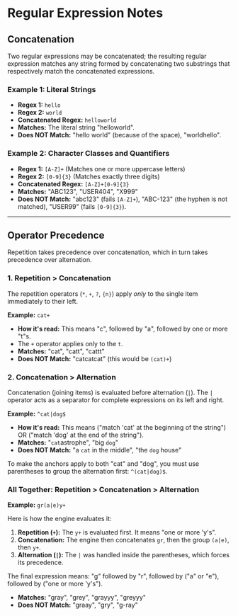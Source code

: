 # Regular Expression Notes

## Concatenation

Two regular expressions may be concatenated; the resulting regular expression matches any string formed by concatenating two substrings that respectively match the concatenated expressions.

### Example 1: Literal Strings

*   **Regex 1:** `hello`
*   **Regex 2:** `world`
*   **Concatenated Regex:** `helloworld`
*   **Matches:** The literal string "helloworld".
*   **Does NOT Match:** "hello world" (because of the space), "worldhello".

### Example 2: Character Classes and Quantifiers

*   **Regex 1:** `[A-Z]+` (Matches one or more uppercase letters)
*   **Regex 2:** `[0-9]{3}` (Matches exactly three digits)
*   **Concatenated Regex:** `[A-Z]+[0-9]{3} `
*   **Matches:** "ABC123", "USER404", "X999"
*   **Does NOT Match:** "abc123" (fails `[A-Z]+`), "ABC-123" (the hyphen is not matched), "USER99" (fails `[0-9]{3}`).

---

## Operator Precedence

Repetition takes precedence over concatenation, which in turn takes precedence over alternation.

### 1. Repetition > Concatenation

The repetition operators (`*`, `+`, `?`, `{n}`) apply *only* to the single item immediately to their left.

**Example:** `cat+`

*   **How it's read:** This means "c", followed by "a", followed by one or more "t"s.
*   The `+` operator applies only to the `t`.
*   **Matches:** "cat", "catt", "cattt"
*   **Does NOT Match:** "catcatcat" (this would be `(cat)+`)

### 2. Concatenation > Alternation

Concatenation (joining items) is evaluated before alternation (`|`). The `|` operator acts as a separator for complete expressions on its left and right.

**Example:** `^cat|dog$`

*   **How it's read:** This means ("match 'cat' at the beginning of the string") OR ("match 'dog' at the end of the string").
*   **Matches:** "`cat`astrophe", "big `dog`"
*   **Does NOT Match:** "a `cat` in the middle", "the `dog` house"

To make the anchors apply to both "cat" and "dog", you must use parentheses to group the alternation first: `^(cat|dog)$`.

### All Together: Repetition > Concatenation > Alternation

**Example:** `gr(a|e)y+`

Here is how the engine evaluates it:

1.  **Repetition (`+`):** The `y+` is evaluated first. It means "one or more 'y's".
2.  **Concatenation:** The engine then concatenates `gr`, then the group `(a|e)`, then `y+`.
3.  **Alternation (`|`):** The `|` was handled inside the parentheses, which forces its precedence.

The final expression means: "g" followed by "r", followed by ("a" or "e"), followed by ("one or more 'y's").

*   **Matches:** "gray", "grey", "grayyy", "greyyy"
*   **Does NOT Match:** "graay", "gry", "g-ray"

